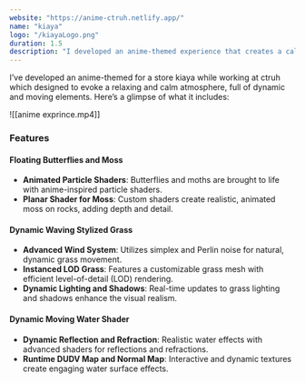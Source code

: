 ```yaml
---
website: "https://anime-ctruh.netlify.app/"
name: "kiaya"
logo: "/kiayaLogo.png"
duration: 1.5
description: "I developed an anime-themed experience that creates a calming atmosphere with floating butterflies, animated moss, and dynamic waving grass, all enhanced by advanced particle shaders and real-time water effects using custom shaders."
---
```


I’ve developed an anime-themed for a store kiaya while working at ctruh which designed to evoke a relaxing and calm atmosphere, full of dynamic and moving elements. Here’s a glimpse of what it includes:

![[anime exprince.mp4]]

### **Features**

#### **Floating Butterflies and Moss**

- **Animated Particle Shaders**: Butterflies and moths are brought to life with anime-inspired particle shaders.
- **Planar Shader for Moss**: Custom shaders create realistic, animated moss on rocks, adding depth and detail.

#### **Dynamic Waving Stylized Grass**

- **Advanced Wind System**: Utilizes simplex and Perlin noise for natural, dynamic grass movement.
- **Instanced LOD Grass**: Features a customizable grass mesh with efficient level-of-detail (LOD) rendering.
- **Dynamic Lighting and Shadows**: Real-time updates to grass lighting and shadows enhance the visual realism.

#### **Dynamic Moving Water Shader**

- **Dynamic Reflection and Refraction**: Realistic water effects with advanced shaders for reflections and refractions.
- **Runtime DUDV Map and Normal Map**: Interactive and dynamic textures create engaging water surface effects.
